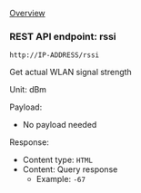 [Overview](_OVERVIEW.md) 

### REST API endpoint: rssi

`http://IP-ADDRESS/rssi`


Get actual WLAN signal strength

Unit: dBm

Payload:
  - No payload needed

Response:
  - Content type: `HTML`
  - Content: Query response
    - Example: `-67`
